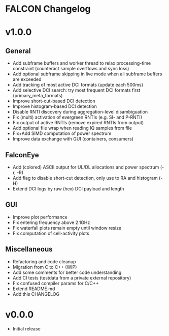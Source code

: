 FALCON Changelog
================

# v1.0.0

## General
- Add subframe buffers and worker thread to relax processing-time constraint (counteract sample overflows and sync loss)
- Add optional subframe skipping in live mode when all subframe buffers are exceeded
- Add tracking of most active DCI formats (update each 500ms)
- Add selective DCI search: try most frequent DCI formats first (primary_meta_formats)
- Improve short-cut-based DCI detection
- Improve histogram-based DCI detection
- Disable RNTI discovery during aggregation-level disambiguation
- Fix (multi) activation of evergreen RNTIs (e.g. SI- and P-RNTI)
- Fix output of active RNTIs (remove expired RNTIs from output)
- Add optional file wrap when reading IQ samples from file
- Fix+Add SIMD computation of power spectrum
- Improve data exchange with GUI (containers, consumers)

## FalconEye
- Add (colored) ASCII output for UL/DL allocations and power spectrum (-r, -R)
- Add flag to disable short-cut detection, only use to RA and histogram (-H)
- Extend DCI logs by raw (hex) DCI payload and length

## GUI
- Improve plot performance
- Fix entering frequency above 2.1GHz
- Fix waterfall plots remain empty until window resize
- Fix computation of cell-activity plots

## Miscellaneous
- Refactoring and code cleanup
- Migration from C to C++ (WIP)
- Add some comments for better code understanding
- Add CI tests (testdata from a private external repository)
- Fix confused compiler params for C/C++
- Extend README.md
- Add this CHANGELOG

# v0.0.0

- Initial release
